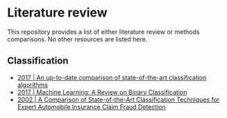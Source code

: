# Literature review

This repository provides a list of either literature review or methods comparisons. No other resources are listed here.

## Classification
- [2017 | An up-to-date comparison of state-of-the-art classification algorithms](https://www.sciencedirect.com/science/article/abs/pii/S0957417417302397?via%3Dihub)
- [2017 | Machine Learning: A Review on Binary Classification](https://www.ijcaonline.org/archives/volume160/number7/kumari-2017-ijca-913083.pdf)
- [2002 | A Comparison of State-of-the-Art Classification Techniques for Expert Automobile Insurance Claim Fraud Detection](https://www.jstor.org/stable/1558683)

